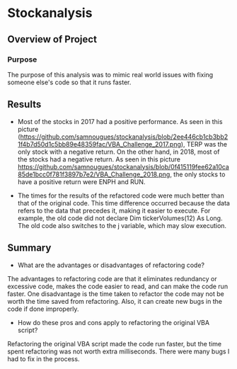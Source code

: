 # Stockanalysis

## Overview of Project

### Purpose

The purpose of this analysis was to mimic real world issues with fixing someone else's code so that it runs faster.

## Results

- Most of the stocks in 2017  had a positive performance. As seen in this picture (https://github.com/samnougues/stockanalysis/blob/2ee446cb1cb3bb21f4b7d50d1c5bb89e48359fac/VBA_Challenge_2017.png), TERP was the only stock with a negative return. On the other hand, in 2018, most of the stocks had a negative return. As seen in this picture https://github.com/samnougues/stockanalysis/blob/0f415119fee62a10ca85de1bcc0f781f3897b7e2/VBA_Challenge_2018.png, the only stocks to have a positive return were ENPH and RUN. 

- The times for the results of the refactored code were much better than that of the original code. This time difference occurred because the data refers to the data that precedes it, making it easier to execute. For example, the old code did not declare Dim tickerVolumes(12) As Long. The old code also switches to the j variable, which may slow execution. 

## Summary

- What are the advantages or disadvantages of refactoring code?

The advantages to refactoring code are that it eliminates redundancy or excessive code, makes the code easier to read, and can make the code run faster. One disadvantage is the time taken to refactor the code may not be worth the time saved from refactoring. Also, it can create new bugs in the code if done improperly.

- How do these pros and cons apply to refactoring the original VBA script?


Refactoring the original VBA script made the code run faster, but the time spent refactoring was not worth extra milliseconds. There were many bugs I had to fix in the process.
